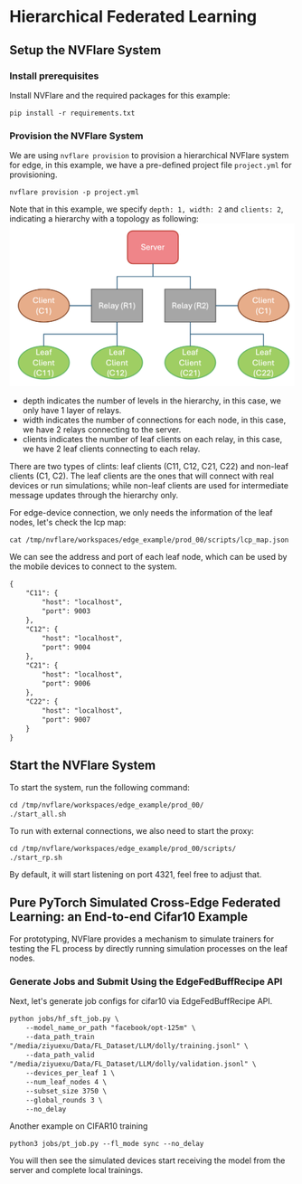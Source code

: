 # Hierarchical Federated Learning
## Setup the NVFlare System
### Install prerequisites
Install NVFlare and the required packages for this example:
```commandline
pip install -r requirements.txt
```

### Provision the NVFlare System

We are using `nvflare provision` to provision a hierarchical NVFlare system for edge, in this example, we have a pre-defined project file `project.yml` for provisioning.

```commandline
nvflare provision -p project.yml
```

Note that in this example, we specify `depth: 1, width: 2` and `clients: 2`, indicating a hierarchy with a topology as following:
<img src="./figs/edge_topo.png" alt="Edge Topology" width="800" >
- depth indicates the number of levels in the hierarchy, in this case, we only have 1 layer of relays. 
- width indicates the number of connections for each node, in this case, we have 2 relays connecting to the server.
- clients indicates the number of leaf clients on each relay, in this case, we have 2 leaf clients connecting to each relay.

There are two types of clints: leaf clients (C11, C12, C21, C22) and non-leaf clients (C1, C2). The leaf clients are the ones that will connect with real devices or run simulations; while non-leaf clients are used for intermediate message updates through the hierarchy only.

For edge-device connection, we only needs the information of the leaf nodes, let's check the lcp map:
```commandline
cat /tmp/nvflare/workspaces/edge_example/prod_00/scripts/lcp_map.json
```

We can see the address and port of each leaf node, which can be used by the mobile devices to connect to the system.

```
{
    "C11": {
        "host": "localhost",
        "port": 9003
    },
    "C12": {
        "host": "localhost",
        "port": 9004
    },
    "C21": {
        "host": "localhost",
        "port": 9006
    },
    "C22": {
        "host": "localhost",
        "port": 9007
    }
}
```
## Start the NVFlare System

To start the system, run the following command:
```commandline
cd /tmp/nvflare/workspaces/edge_example/prod_00/
./start_all.sh
```

To run with external connections, we also need to start the proxy:
```commandline
cd /tmp/nvflare/workspaces/edge_example/prod_00/scripts/
./start_rp.sh
```

By default, it will start listening on port 4321, feel free to adjust that.

## Pure PyTorch Simulated Cross-Edge Federated Learning: an End-to-end Cifar10 Example 
For prototyping, NVFlare provides a mechanism to simulate trainers for testing the FL process by directly running simulation processes on the leaf nodes.

### Generate Jobs and Submit Using the EdgeFedBuffRecipe API
Next, let's generate job configs for cifar10 via EdgeFedBuffRecipe API.

```
python jobs/hf_sft_job.py \
    --model_name_or_path "facebook/opt-125m" \
    --data_path_train "/media/ziyuexu/Data/FL_Dataset/LLM/dolly/training.jsonl" \
    --data_path_valid "/media/ziyuexu/Data/FL_Dataset/LLM/dolly/validation.jsonl" \
    --devices_per_leaf 1 \
    --num_leaf_nodes 4 \
    --subset_size 3750 \
    --global_rounds 3 \ 
    --no_delay
```

Another example on CIFAR10 training

```commandline
python3 jobs/pt_job.py --fl_mode sync --no_delay
```

You will then see the simulated devices start receiving the model from the server and complete local trainings.
